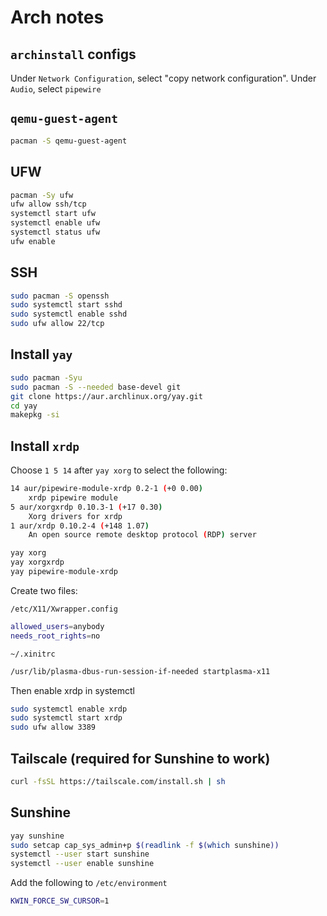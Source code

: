 # Arch notes

## `archinstall` configs

Under `Network Configuration`, select "copy network configuration".
Under `Audio`, select `pipewire`

## `qemu-guest-agent`

```bash
pacman -S qemu-guest-agent
```

## UFW

```bash
pacman -Sy ufw
ufw allow ssh/tcp
systemctl start ufw
systemctl enable ufw
systemctl status ufw
ufw enable
```

## SSH

```bash
sudo pacman -S openssh
sudo systemctl start sshd
sudo systemctl enable sshd
sudo ufw allow 22/tcp
```

## Install `yay`

```bash
sudo pacman -Syu
sudo pacman -S --needed base-devel git
git clone https://aur.archlinux.org/yay.git
cd yay
makepkg -si
```

## Install `xrdp`

Choose `1 5 14` after `yay xorg` to select the following:

```bash
14 aur/pipewire-module-xrdp 0.2-1 (+0 0.00)
    xrdp pipewire module
5 aur/xorgxrdp 0.10.3-1 (+17 0.30)
    Xorg drivers for xrdp
1 aur/xrdp 0.10.2-4 (+148 1.07)
    An open source remote desktop protocol (RDP) server
```
    
```bash
yay xorg
yay xorgxrdp
yay pipewire-module-xrdp
```

Create two files:

`/etc/X11/Xwrapper.config`

```bash
allowed_users=anybody
needs_root_rights=no
```

`~/.xinitrc`

```bash
/usr/lib/plasma-dbus-run-session-if-needed startplasma-x11
```

Then enable xrdp in systemctl

```bash
sudo systemctl enable xrdp
sudo systemctl start xrdp
sudo ufw allow 3389
```

## Tailscale (required for Sunshine to work)

```bash
curl -fsSL https://tailscale.com/install.sh | sh
```

## Sunshine

```bash
yay sunshine
sudo setcap cap_sys_admin+p $(readlink -f $(which sunshine))
systemctl --user start sunshine
systemctl --user enable sunshine
```

Add the following to `/etc/environment`

```bash
KWIN_FORCE_SW_CURSOR=1
```
